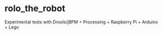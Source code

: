 rolo_the_robot
==============

Experimental tests with Drools/jBPM + Processing + Raspberry Pi + Arduino + Lego